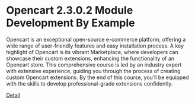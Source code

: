 # Opencart 2.3.0.2 Module Development By Example

Opencart is an exceptional open-source e-commerce platform, offering a wide range of user-friendly features and easy installation process. A key highlight of Opencart is its vibrant Marketplace, where developers can showcase their custom extensions, enhancing the functionality of an Opencart store. This comprehensive course is led by an industry expert with extensive experience, guiding you through the process of creating custom Opencart extensions. By the end of this course, you’ll be equipped with the skills to develop professional-grade extensions confidently. 

[Detail](https://eduitfree.com/courses/opencart-2-3-0-2-module-development-by-example)